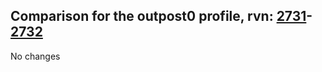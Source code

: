 ## Comparison for the outpost0 profile, rvn: [2731](https://github.com/PRO100KatYT/FortniteProfileRevisions/tree/main/profiles/outpost0/2731%20outpost0.json)-[2732](https://github.com/PRO100KatYT/FortniteProfileRevisions/tree/main/profiles/outpost0/2732%20outpost0.json)

No changes

